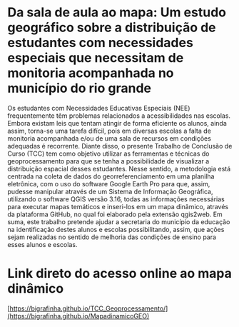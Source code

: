 # Da sala de aula ao mapa: Um estudo geográfico sobre a distribuição de estudantes com necessidades especiais que necessitam de monitoria acompanhada no município do rio grande
Os estudantes com Necessidades Educativas Especiais (NEE) frequentemente têm problemas relacionados a acessibilidades nas escolas. Embora existam leis que tentam atingir de forma eficiente os alunos, ainda assim, torna-se uma tarefa difícil, pois em diversas escolas a falta de monitoria acompanhada e/ou de uma sala de recursos em condições adequadas é recorrente. Diante disso, o presente Trabalho de Conclusão de Curso (TCC) tem como objetivo utilizar as ferramentas e técnicas do geoprocessamento para que se tenha a possibilidade de visualizar a distribuição espacial desses estudantes. Nesse sentido, a metodologia está centrada na coleta de dados do georreferenciamento em uma planilha eletrônica, com o uso do software Google Earth Pro para que, assim, pudesse manipular através de um Sistema de Informação Geográfica, utilizando o software QGIS versão 3.16, todas as informações necessárias para executar mapas temáticos e inseri-los em um mapa dinâmico, através da plataforma GitHub, no qual foi elaborado pela extensão qgis2web. Em suma, este trabalho pretende ajudar a secretaria do município da educação na identificação destes alunos e escolas possibilitando, assim, que ações sejam realizadas no sentido de melhoria das condições de ensino para esses alunos e escolas.
# Link direto do acesso online ao mapa dinâmico
[https://bigrafinha.github.io/TCC_Geoprocessamento/](https://bigrafinha.github.io/MapadinamicoGEO)
